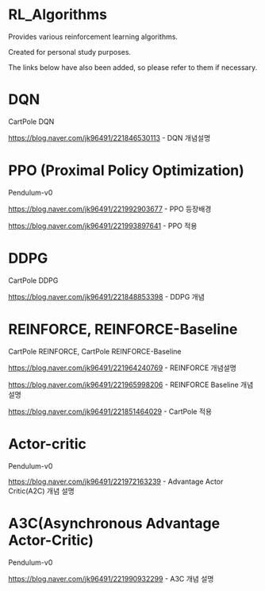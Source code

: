 # RL_Algorithms
Provides various reinforcement learning algorithms.

Created for personal study purposes.

The links below have also been added, so please refer to them if necessary.

# DQN
CartPole DQN

https://blog.naver.com/jk96491/221846530113 - DQN 개념설명

# PPO (Proximal Policy Optimization)
Pendulum-v0

https://blog.naver.com/jk96491/221992903677 - PPO 등장배경

https://blog.naver.com/jk96491/221993897641 - PPO 적용

# DDPG
CartPole DDPG

https://blog.naver.com/jk96491/221848853398 - DDPG 개념

# REINFORCE, REINFORCE-Baseline
CartPole REINFORCE, CartPole REINFORCE-Baseline

https://blog.naver.com/jk96491/221964240769 - REINFORCE 개념설명

https://blog.naver.com/jk96491/221965998206 - REINFORCE Baseline 개념설명

https://blog.naver.com/jk96491/221851464029 - CartPole 적용


# Actor-critic
Pendulum-v0

https://blog.naver.com/jk96491/221972163239 - Advantage Actor Critic(A2C) 개념 설명

# A3C(Asynchronous Advantage Actor-Critic)
Pendulum-v0

https://blog.naver.com/jk96491/221990932299 - A3C 개념 설명




